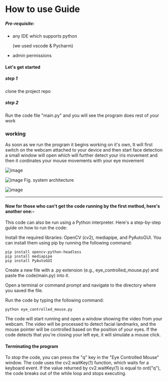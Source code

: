 # How to use Guide

##### Pre-requisite:

* any IDE which supports python

  (we used vscode & Pycharm)
* admin permissions

#### Let's get started

##### step 1

clone the project repo

##### step 2

Run the code file "main.py" and you will see the program does rest of your work

### working

As soon as we run the program it begins working on it's own, It will first switch on the webcam attached to your device and then start face detection a small window will open which will further detect your iris movement and then it cordinates your mouse movements with your eye movement

![image](https://user-images.githubusercontent.com/76660222/209459228-402c1fd3-9aae-43de-a460-4b45e54f581c.png)

![image](https://user-images.githubusercontent.com/76660222/209459236-7a1cbe17-1fef-4afb-8938-12b18decdc39.png)
Fig. system architecture

![image](https://user-images.githubusercontent.com/76660222/209459237-665d217e-9f95-444a-b3b4-561e69250898.png)


---
#### Now for those who can't get the code running by the first method, here's another one:-

This code can also be run using a Python interpreter. Here's a step-by-step guide on how to run the code:

Install the required libraries: OpenCV (cv2), mediapipe, and PyAutoGUI. You can install them using pip by running the following command:

```
pip install opencv-python-headless
pip install mediapipe
pip install PyAutoGUI
```
Create a new file with a .py extension (e.g., eye_controlled_mouse.py) and paste the code(main.py) into it.

Open a terminal or command prompt and navigate to the directory where you saved the file.

Run the code by typing the following command:

```
python eye_controlled_mouse.py
```

The code will start running and open a window showing the video from your webcam. The video will be processed to detect facial landmarks, and the mouse pointer will be controlled based on the position of your eyes. If the code detects that you're closing your left eye, it will simulate a mouse click.

#### Terminating the program

To stop the code, you can press the "q" key in the "Eye Controlled Mouse" window. The code uses the cv2.waitKey(1) function, which waits for a keyboard event. If the value returned by cv2.waitKey(1) is equal to ord("q"), the code breaks out of the while loop and stops executing. 
